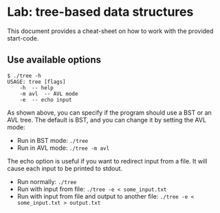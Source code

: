 # Lab: tree-based data structures
This document provides a cheat-sheet on how to work with the provided
start-code.

## Use available options
```
$ ./tree -h
USAGE: tree [flags]
	-h	-- help
	-m avl	-- AVL mode
	-e	-- echo input
```

As shown above, you can specify if the program should use a BST or an AVL tree.
The default is BST, and you can change it by setting the AVL mode:
- Run in BST mode: `./tree`
- Run in AVL mode: `./tree -m avl`

The echo option is useful if you want to redirect input from a file. It will
cause each input to be printed to stdout.
- Run normally: `./tree`
- Run with input from file: `./tree -e < some_input.txt`
- Run with input from file and output to another file:
	`./tree -e < some_input.txt > output.txt` 
